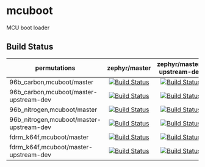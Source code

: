 # mcuboot
MCU boot loader
## Build Status

| permutations | zephyr/master | zephyr/master-upstream-dev |
| --- | :---: | :---: |
| 96b_carbon,mcuboot/master | [![Build Status](http://ci.arm64.io:8080/buildStatus/icon?job=mcuboot/MCUBOOT_SOURCE=mcuboot-master,PLATFORM=96b_carbon,ZEPHYR_SOURCE=zephyr-master)](https://ci.arm64.io/job/mcuboot/MCUBOOT_SOURCE=mcuboot-master,PLATFORM=96b_carbon,ZEPHYR_SOURCE=zephyr-master/) | [![Build Status](http://ci.arm64.io:8080/buildStatus/icon?job=mcuboot/MCUBOOT_SOURCE=mcuboot-master,PLATFORM=96b_carbon,ZEPHYR_SOURCE=zephyr-master-upstream-dev)](https://ci.arm64.io/job/mcuboot/MCUBOOT_SOURCE=mcuboot-master,PLATFORM=96b_carbon,ZEPHYR_SOURCE=zephyr-master-upstream-dev/) |
| 96b_carbon,mcuboot/master-upstream-dev | [![Build Status](http://ci.arm64.io:8080/buildStatus/icon?job=mcuboot/MCUBOOT_SOURCE=mcuboot-master-upstream-dev,PLATFORM=96b_carbon,ZEPHYR_SOURCE=zephyr-master)](https://ci.arm64.io/job/mcuboot/MCUBOOT_SOURCE=mcuboot-master-upstream-dev,PLATFORM=96b_carbon,ZEPHYR_SOURCE=zephyr-master/) | [![Build Status](http://ci.arm64.io:8080/buildStatus/icon?job=mcuboot/MCUBOOT_SOURCE=mcuboot-master-upstream-dev,PLATFORM=96b_carbon,ZEPHYR_SOURCE=zephyr-master-upstream-dev)](https://ci.arm64.io/job/mcuboot/MCUBOOT_SOURCE=mcuboot-master-upstream-dev,PLATFORM=96b_carbon,ZEPHYR_SOURCE=zephyr-master-upstream-dev/) |
| 96b_nitrogen,mcuboot/master | [![Build Status](http://ci.arm64.io:8080/buildStatus/icon?job=mcuboot/MCUBOOT_SOURCE=mcuboot-master,PLATFORM=96b_nitrogen,ZEPHYR_SOURCE=zephyr-master)](https://ci.arm64.io/job/mcuboot/MCUBOOT_SOURCE=mcuboot-master,PLATFORM=96b_nitrogen,ZEPHYR_SOURCE=zephyr-master/) | [![Build Status](http://ci.arm64.io:8080/buildStatus/icon?job=mcuboot/MCUBOOT_SOURCE=mcuboot-master,PLATFORM=96b_nitrogen,ZEPHYR_SOURCE=zephyr-master-upstream-dev)](https://ci.arm64.io/job/mcuboot/MCUBOOT_SOURCE=mcuboot-master,PLATFORM=96b_nitrogen,ZEPHYR_SOURCE=zephyr-master-upstream-dev/) |
| 96b_nitrogen,mcuboot/master-upstream-dev | [![Build Status](http://ci.arm64.io:8080/buildStatus/icon?job=mcuboot/MCUBOOT_SOURCE=mcuboot-master-upstream-dev,PLATFORM=96b_nitrogen,ZEPHYR_SOURCE=zephyr-master)](https://ci.arm64.io/job/mcuboot/MCUBOOT_SOURCE=mcuboot-master-upstream-dev,PLATFORM=96b_nitrogen,ZEPHYR_SOURCE=zephyr-master/) | [![Build Status](http://ci.arm64.io:8080/buildStatus/icon?job=mcuboot/MCUBOOT_SOURCE=mcuboot-master-upstream-dev,PLATFORM=96b_nitrogen,ZEPHYR_SOURCE=zephyr-master-upstream-dev)](https://ci.arm64.io/job/mcuboot/MCUBOOT_SOURCE=mcuboot-master-upstream-dev,PLATFORM=96b_nitrogen,ZEPHYR_SOURCE=zephyr-master-upstream-dev/) |
| fdrm_k64f,mcuboot/master | [![Build Status](http://ci.arm64.io:8080/buildStatus/icon?job=mcuboot/MCUBOOT_SOURCE=mcuboot-master,PLATFORM=frdm_k64f,ZEPHYR_SOURCE=zephyr-master)](https://ci.arm64.io/job/mcuboot/MCUBOOT_SOURCE=mcuboot-master,PLATFORM=frdm_k64f,ZEPHYR_SOURCE=zephyr-master/) | [![Build Status](http://ci.arm64.io:8080/buildStatus/icon?job=mcuboot/MCUBOOT_SOURCE=mcuboot-master,PLATFORM=frdm_k64f,ZEPHYR_SOURCE=zephyr-master-upstream-dev)](https://ci.arm64.io/job/mcuboot/MCUBOOT_SOURCE=mcuboot-master,PLATFORM=frdm_k64f,ZEPHYR_SOURCE=zephyr-master-upstream-dev/) |
| fdrm_k64f,mcuboot/master-upstream-dev | [![Build Status](http://ci.arm64.io:8080/buildStatus/icon?job=mcuboot/MCUBOOT_SOURCE=mcuboot-master-upstream-dev,PLATFORM=frdm_k64f,ZEPHYR_SOURCE=zephyr-master)](https://ci.arm64.io/job/mcuboot/MCUBOOT_SOURCE=mcuboot-master-upstream-dev,PLATFORM=frdm_k64f,ZEPHYR_SOURCE=zephyr-master/) | [![Build Status](http://ci.arm64.io:8080/buildStatus/icon?job=mcuboot/MCUBOOT_SOURCE=mcuboot-master-upstream-dev,PLATFORM=frdm_k64f,ZEPHYR_SOURCE=zephyr-master-upstream-dev)](https://ci.arm64.io/job/mcuboot/MCUBOOT_SOURCE=mcuboot-master-upstream-dev,PLATFORM=frdm_k64f,ZEPHYR_SOURCE=zephyr-master-upstream-dev/) |
